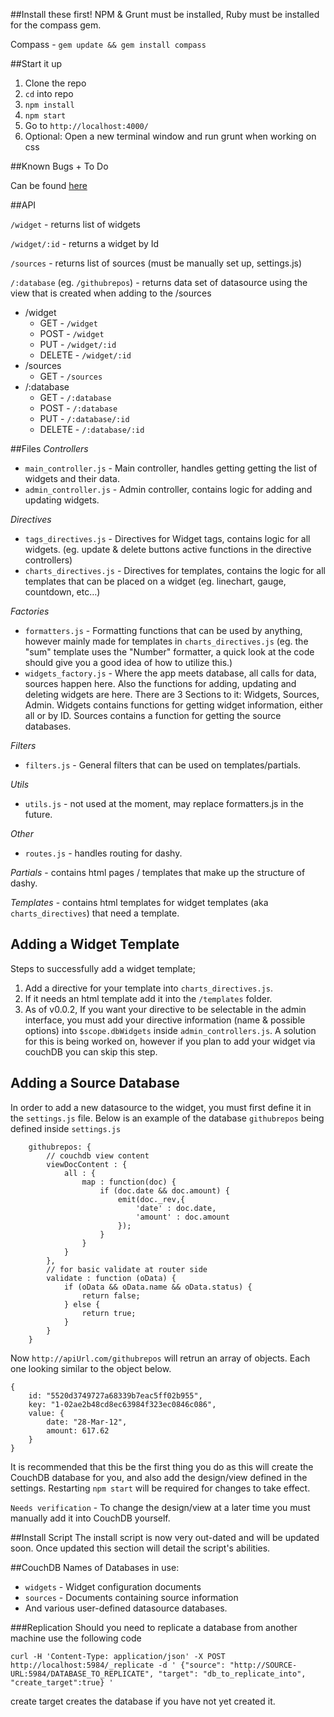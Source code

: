##Install these first!
NPM & Grunt must be installed, Ruby must be installed for the compass gem.

Compass -	`gem update && gem install compass`


##Start it up
1. Clone the repo
2. `cd` into repo
3. `npm install`
4. `npm start`
5. Go to `http://localhost:4000/`
6. Optional: Open a new terminal window and run grunt when working on css


##Known Bugs + To Do

Can be found [here](https://hackpad.com/Dashy-jjdu6nzpWnk)


##API

`/widget` - returns list of widgets

`/widget/:id` - returns a widget by Id

`/sources` - returns list of sources (must be manually set up, settings.js)

`/:database` (eg. `/githubrepos`) - returns data set of datasource using the view that is created when adding to the /sources

- /widget
	- GET - `/widget`
	- POST - `/widget`
	- PUT - `/widget/:id`
	- DELETE - `/widget/:id`
- /sources
	- GET - `/sources`
- /:database
	- GET - `/:database`
	- POST - `/:database`
	- PUT - `/:database/:id`
	- DELETE - `/:database/:id`
	

##Files
*Controllers*

- `main_controller.js` - Main controller, handles getting getting the list of widgets and their data.
- `admin_controller.js` - Admin controller, contains logic for adding and updating widgets.

*Directives*

- `tags_directives.js` - Directives for Widget tags, contains logic for all widgets. (eg. update & delete buttons active functions in the directive controllers)
- `charts_directives.js` - Directives for templates, contains the logic for all templates that can be placed on a widget (eg. linechart, gauge, countdown, etc…)

*Factories*

- `formatters.js` - Formatting functions that can be used by anything, however mainly made for templates in `charts_directives.js` (eg. the "sum" template uses the "Number" formatter, a quick look at the code should give you a good idea of how to utilize this.)
- `widgets_factory.js` - Where the app meets database, all calls for data, sources happen here. Also the functions for adding, updating and deleting widgets are here. There are 3 Sections to it: Widgets, Sources, Admin. Widgets contains functions for getting widget information, either all or by ID. Sources contains a function for getting the source databases.

*Filters*

- `filters.js` - General filters that can be used on templates/partials.

*Utils*

- `utils.js` - not used at the moment, may replace formatters.js in the future.

*Other*

- `routes.js` - handles routing for dashy.

*Partials* - contains html pages / templates that make up the structure of dashy.

*Templates* - contains html templates for widget templates (aka `charts_directives`) that need a template.


## Adding a Widget Template
Steps to successfully add a widget template;

1. Add a directive for your template into `charts_directives.js`.
2. If it needs an html template add it into the `/templates` folder.
3. As of v0.0.2, If you want your directive to be selectable in the admin interface, you must add your directive information (name & possible options) into `$scope.dbWidgets` inside `admin_controllers.js`. A solution for this is being worked on, however if you plan to add your widget via couchDB you can skip this step.

## Adding a Source Database
In order to add a new datasource to the widget, you must first define it in the `settings.js` file. Below is an example of the database `githubrepos` being defined inside `settings.js`

        githubrepos: {
            // couchdb view content
            viewDocContent : {
                all : {
                    map : function(doc) {
                        if (doc.date && doc.amount) {
                            emit(doc._rev,{
                                'date' : doc.date,
                                'amount' : doc.amount
                            });
                        }
                    }
                }
            },
            // for basic validate at router side
            validate : function (oData) {
                if (oData && oData.name && oData.status) {
                    return false;
                } else {
                    return true;
                }
            }
        }
        
Now `http://apiUrl.com/githubrepos` will retrun an array of objects. Each one looking similar to the object below.
        
	{
		id: "5520d3749727a68339b7eac5ff02b955",
		key: "1-02ae2b48cd8ec63984f323ec0846c086",
		value: {
			date: "28-Mar-12",
			amount: 617.62
		}
	}
        

It is recommended that this be the first thing you do as this will create the CouchDB database for you, and also add the design/view defined in the settings. Restarting `npm start` will be required for changes to take effect.

`Needs verification` - To change the design/view at a later time you must manually add it into CouchDB yourself.


##Install Script
The install script is now very out-dated and will be updated soon. Once updated this section will detail the script's abilities.

##CouchDB
Names of Databases in use:
 
 - `widgets` - Widget configuration documents
 - `sources` - Documents containing source information
 - And various user-defined datasource databases.

###Replication
Should you need to replicate a database from another machine use the following code

`curl -H 'Content-Type: application/json' -X POST http://localhost:5984/_replicate -d ' {"source": "http://SOURCE-URL:5984/DATABASE_TO_REPLICATE", "target": "db_to_replicate_into", "create_target":true} '`

create target creates the database if you have not yet created it.